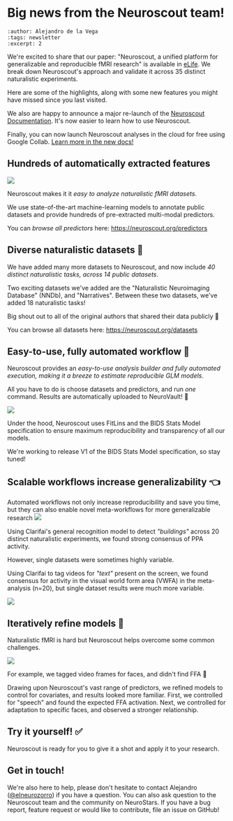 # Big news from the Neuroscout team!

```{post} 2022-08-25
:author: Alejandro de la Vega
:tags: newsletter
:excerpt: 2
```

We're excited to share that our paper: "Neuroscout, a unified platform for generalizable and reproducible fMRI research" is available in [eLife](https://elifesciences.org/articles/79277). We break down Neuroscout's approach and validate it across 35 distinct naturalistic experiments. 

Here are some of the highlights, along with some new features you might have missed since you last visited. 

We also are happy to announce a major re-launch of the [Neuroscout Documentation](https://neuroscout.org/docs). It's now easier to learn how to use Neuroscout.

Finally, you can now launch Neuroscout analyses in the cloud for free using Google Collab. [Learn more in the new docs!](../cli/Neuroscout_CLI_Colab_Demo)

## Hundreds of automatically extracted features

![](../_static/images/Figure1.png)

Neuroscout makes it it _easy to analyze naturalistic fMRI datasets_. 

We use state-of-the-art machine-learning models to annotate public datasets and provide hundreds of pre-extracted multi-modal predictors. 

You can *browse all predictors* here: https://neuroscout.org/predictors

## Diverse naturalistic datasets 🎉
We have added many more datasets to Neuroscout, and now include _40 distinct naturalistic tasks, across 14 public datasets_.

Two exciting datasets we've added are the "Naturalistic Neuroimaging Database" (NNDb), and "Narratives". Between these two datasets, we've added 18 naturalistic tasks! 

Big shout out to all of the original authors that shared their data publicly 👏

You can browse all datasets here: https://neuroscout.org/datasets

## Easy-to-use, fully automated workflow 🤖
Neuroscout provides an _easy-to-use analysis builder and fully automated execution, making it a breeze to estimate reproducible GLM models_. 

All you have to do is choose datasets and predictors, and run *one* command. Results are automatically uploaded to NeuroVault! 🚀

![](../_static/images/Figure2.png)


Under the hood, Neuroscout uses FitLins and the BIDS Stats Model specification to ensure maximum reproducibility and transparency of all our models. 

We're working to release V1 of the BIDS Stats Model specification, so stay tuned!

## Scalable workflows increase generalizability 👈
Automated workflows not only increase reproducibility and save you time, but they can also enable novel meta-workflows for more generalizable research 
![](../_static/images/Figure3.png)


Using Clarifai's general recognition model to detect _"buildings"_ across 20 distinct naturalistic experiments, we found strong consensus of PPA activity.

However, single datasets were sometimes highly variable.

Using Clarifai to tag videos for _"text"_ present on the screen, we found consensus for activity in the visual world form area (VWFA) in the meta-analysis (n=20), but single dataset results were much more variable.

![](../_static/images/Figure4.png)


## Iteratively refine models 🔁

Naturalistic fMRI is hard but Neuroscout helps overcome some common challenges. 

![](../_static/images/Figure5.png)


For example, we tagged video frames for faces, and didn't find FFA 🤯 

Drawing upon Neuroscout's vast range of predictors, we refined models to control for covariates, and results looked more familiar. First, we controlled for "speech" and found the expected FFA activation. Next, we controlled for adaptation to specific faces, and observed a stronger relationship. 

## Try it yourself! ✅
Neuroscout is ready for you to give it a shot and apply it to your research.

## Get in touch!
We're also here to help, please don't hesitate to contact Alejandro ([@elneurozorro](https://www.twitter.com/elneurozorro)) if you have a question. You can also ask question to the Neuroscout team and the community on NeuroStars.  If you have a bug report, feature request or would like to contribute, file an issue on GitHub! 
